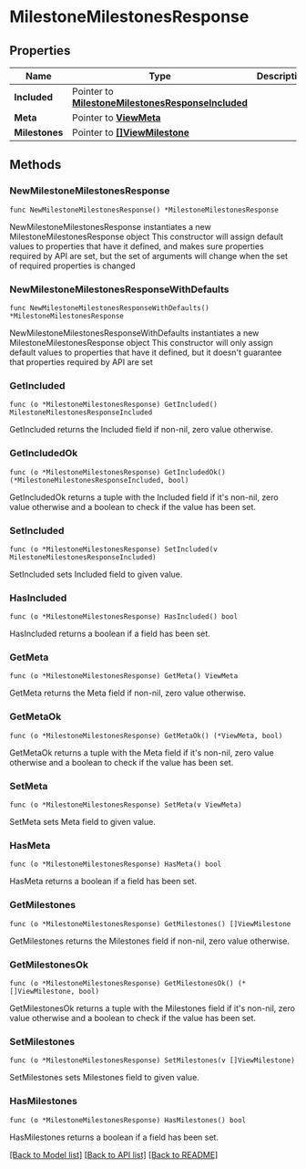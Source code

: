 # MilestoneMilestonesResponse

## Properties

Name | Type | Description | Notes
------------ | ------------- | ------------- | -------------
**Included** | Pointer to [**MilestoneMilestonesResponseIncluded**](milestone_MilestonesResponse_included.md) |  | [optional] 
**Meta** | Pointer to [**ViewMeta**](view.Meta.md) |  | [optional] 
**Milestones** | Pointer to [**[]ViewMilestone**](ViewMilestone.md) |  | [optional] 

## Methods

### NewMilestoneMilestonesResponse

`func NewMilestoneMilestonesResponse() *MilestoneMilestonesResponse`

NewMilestoneMilestonesResponse instantiates a new MilestoneMilestonesResponse object
This constructor will assign default values to properties that have it defined,
and makes sure properties required by API are set, but the set of arguments
will change when the set of required properties is changed

### NewMilestoneMilestonesResponseWithDefaults

`func NewMilestoneMilestonesResponseWithDefaults() *MilestoneMilestonesResponse`

NewMilestoneMilestonesResponseWithDefaults instantiates a new MilestoneMilestonesResponse object
This constructor will only assign default values to properties that have it defined,
but it doesn't guarantee that properties required by API are set

### GetIncluded

`func (o *MilestoneMilestonesResponse) GetIncluded() MilestoneMilestonesResponseIncluded`

GetIncluded returns the Included field if non-nil, zero value otherwise.

### GetIncludedOk

`func (o *MilestoneMilestonesResponse) GetIncludedOk() (*MilestoneMilestonesResponseIncluded, bool)`

GetIncludedOk returns a tuple with the Included field if it's non-nil, zero value otherwise
and a boolean to check if the value has been set.

### SetIncluded

`func (o *MilestoneMilestonesResponse) SetIncluded(v MilestoneMilestonesResponseIncluded)`

SetIncluded sets Included field to given value.

### HasIncluded

`func (o *MilestoneMilestonesResponse) HasIncluded() bool`

HasIncluded returns a boolean if a field has been set.

### GetMeta

`func (o *MilestoneMilestonesResponse) GetMeta() ViewMeta`

GetMeta returns the Meta field if non-nil, zero value otherwise.

### GetMetaOk

`func (o *MilestoneMilestonesResponse) GetMetaOk() (*ViewMeta, bool)`

GetMetaOk returns a tuple with the Meta field if it's non-nil, zero value otherwise
and a boolean to check if the value has been set.

### SetMeta

`func (o *MilestoneMilestonesResponse) SetMeta(v ViewMeta)`

SetMeta sets Meta field to given value.

### HasMeta

`func (o *MilestoneMilestonesResponse) HasMeta() bool`

HasMeta returns a boolean if a field has been set.

### GetMilestones

`func (o *MilestoneMilestonesResponse) GetMilestones() []ViewMilestone`

GetMilestones returns the Milestones field if non-nil, zero value otherwise.

### GetMilestonesOk

`func (o *MilestoneMilestonesResponse) GetMilestonesOk() (*[]ViewMilestone, bool)`

GetMilestonesOk returns a tuple with the Milestones field if it's non-nil, zero value otherwise
and a boolean to check if the value has been set.

### SetMilestones

`func (o *MilestoneMilestonesResponse) SetMilestones(v []ViewMilestone)`

SetMilestones sets Milestones field to given value.

### HasMilestones

`func (o *MilestoneMilestonesResponse) HasMilestones() bool`

HasMilestones returns a boolean if a field has been set.


[[Back to Model list]](../README.md#documentation-for-models) [[Back to API list]](../README.md#documentation-for-api-endpoints) [[Back to README]](../README.md)



